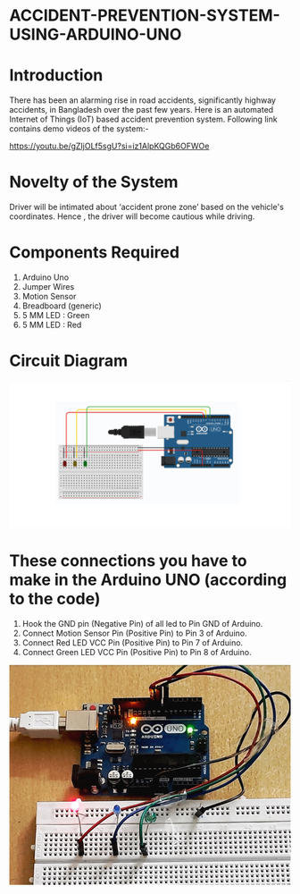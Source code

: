 # ACCIDENT-PREVENTION-SYSTEM-USING-ARDUINO-UNO

# Introduction
There has been an alarming rise in road accidents, significantly highway accidents, in Bangladesh over the past few years. Here is an automated Internet of Things (IoT) based accident prevention system.
Following link contains demo videos of the system:-

https://youtu.be/gZIjOLf5sgU?si=iz1AlpKQGb6OFWOe


# Novelty of the System
Driver will be intimated about ‘accident prone zone’ based on the vehicle's coordinates. Hence , the driver will become cautious while driving.

# Components Required
1. Arduino Uno
2. Jumper Wires
3. Motion Sensor
4. Breadboard (generic)
5. 5 MM LED : Green
6. 5 MM LED : Red

# Circuit Diagram
![image](https://github.com/Sushmoy-Nandi/ACCIDENT-DETECTION-SYSTEM-USING-ARDUINO-UNO/blob/main/Circuit%20Diagram.png)

# These connections you have to make in the Arduino UNO (according to the code)
1. Hook the GND pin (Negative Pin) of all led to Pin GND of Arduino.
2. Connect Motion Sensor Pin (Positive Pin) to Pin 3 of Arduino.
3. Connect Red LED VCC Pin (Positive Pin) to Pin 7 of Arduino.
4. Connect Green LED VCC Pin (Positive Pin) to Pin 8 of Arduino.
   
![image](https://github.com/Sushmoy-Nandi/ACCIDENT-DETECTION-SYSTEM-USING-ARDUINO-UNO/blob/main/Setup%20Diagram.png)


  



